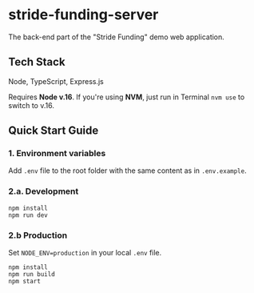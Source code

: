 # stride-funding-server

The back-end part of the "Stride Funding" demo web application. 

## Tech Stack
Node, TypeScript, Express.js

Requires **Node v.16**. If you're using **NVM**, just run in Terminal `nvm use`  to switch to v.16.

## Quick Start Guide
### 1. Environment variables
Add `.env` file to the root folder with the same content as in `.env.example`.

### 2.a. Development
```shell
npm install
npm run dev
```

### 2.b Production
Set `NODE_ENV=production` in your local `.env` file.
```shell
npm install
npm run build
npm start
```
